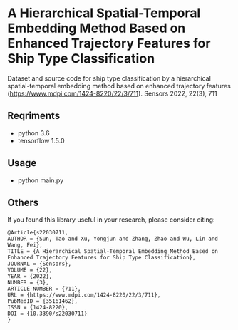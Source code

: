 # A Hierarchical Spatial-Temporal Embedding Method Based on Enhanced Trajectory Features for Ship Type Classification

Dataset and source code for ship type classification by a hierarchical spatial-temporal embedding method based on enhanced trajectory features (https://www.mdpi.com/1424-8220/22/3/711). Sensors 2022, 22(3), 711

## Reqriments
- python 3.6
- tensorflow 1.5.0

## Usage
- python main.py

## Others

If you found this library useful in your research, please consider citing:

```
@Article{s22030711,
AUTHOR = {Sun, Tao and Xu, Yongjun and Zhang, Zhao and Wu, Lin and Wang, Fei},
TITLE = {A Hierarchical Spatial-Temporal Embedding Method Based on Enhanced Trajectory Features for Ship Type Classification},
JOURNAL = {Sensors},
VOLUME = {22},
YEAR = {2022},
NUMBER = {3},
ARTICLE-NUMBER = {711},
URL = {https://www.mdpi.com/1424-8220/22/3/711},
PubMedID = {35161462},
ISSN = {1424-8220},
DOI = {10.3390/s22030711}
}
```
